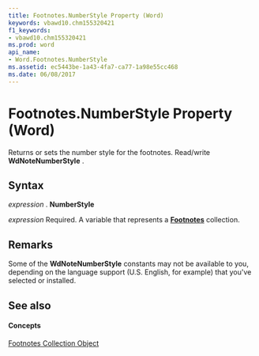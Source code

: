 ```yaml
---
title: Footnotes.NumberStyle Property (Word)
keywords: vbawd10.chm155320421
f1_keywords:
- vbawd10.chm155320421
ms.prod: word
api_name:
- Word.Footnotes.NumberStyle
ms.assetid: ec5443be-1a43-4fa7-ca77-1a98e55cc468
ms.date: 06/08/2017
---
```



# Footnotes.NumberStyle Property (Word)

Returns or sets the number style for the footnotes. Read/write **WdNoteNumberStyle** .


## Syntax

 _expression_ . **NumberStyle**

 _expression_ Required. A variable that represents a **[Footnotes](footnotes-object-word.md)** collection.


## Remarks

Some of the **WdNoteNumberStyle** constants may not be available to you, depending on the language support (U.S. English, for example) that you've selected or installed.


## See also


#### Concepts


[Footnotes Collection Object](footnotes-object-word.md)

